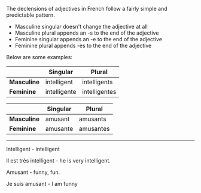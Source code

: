 The declensions of adjectives in French follow a fairly simple and predictable pattern.

* Masculine singular doesn't change the adjective at all
* Masculine plural appends an -s to the end of the adjective
* Feminine singular appends an -e to the end of the adjective
* Feminine plural appends -es to the end of the adjective

Below are some examples:

| | Singular | Plural |
| - | - | - |
| **Masculine** | intelligent | intelligents
| **Feminine** | intelligente | intelligentes

| | Singular | Plural |
| - | - | - |
| **Masculine** | amusant | amusants
| **Feminine** | amusante | amusantes

---

Intelligent - intelligent

Il est très intelligent - he is very intelligent.

Amusant - funny, fun.

Je suis amusant - I am funny

